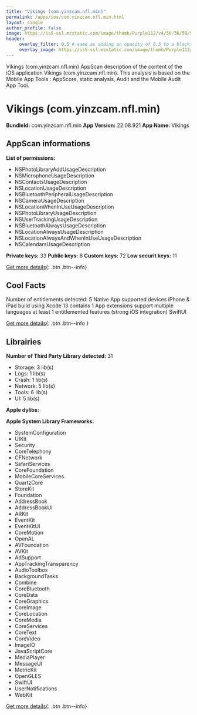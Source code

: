 ```yaml
---
title: "Vikings (com.yinzcam.nfl.min)"
permalink: /apps/ios/com.yinzcam.nfl.min.html
layout: single
author_profile: false
image: https://is5-ssl.mzstatic.com/image/thumb/Purple112/v4/56/36/58/563658b1-8d2a-e73b-06be-f7089c5c3693/AppIcon-0-1x_U007emarketing-0-7-0-sRGB-85-220.png/512x512bb.jpg
header: 
     overlay_filter: 0.5 # same as adding an opacity of 0.5 to a black background
     overlay_image: https://is5-ssl.mzstatic.com/image/thumb/Purple112/v4/56/36/58/563658b1-8d2a-e73b-06be-f7089c5c3693/AppIcon-0-1x_U007emarketing-0-7-0-sRGB-85-220.png/512x512bb.jpg
---
```

Vikings (com.yinzcam.nfl.min) AppScan description of the content of the iOS application Vikings (com.yinzcam.nfl.min). This analysis is based on the Mobile App Tools : AppScore, static analysis, Audit and the Mobile Audit App Tool.

# Vikings (com.yinzcam.nfl.min)

**BundleId:** com.yinzcam.nfl.min
**App Version:** 22.08.921
**App Name:** Vikings


## AppScan informations 

**List of permissions:** 
- NSPhotoLibraryAddUsageDescription
- NSMicrophoneUsageDescription
- NSContactsUsageDescription
- NSLocationUsageDescription
- NSBluetoothPeripheralUsageDescription
- NSCameraUsageDescription
- NSLocationWhenInUseUsageDescription
- NSPhotoLibraryUsageDescription
- NSUserTrackingUsageDescription
- NSBluetoothAlwaysUsageDescription
- NSLocationAlwaysUsageDescription
- NSLocationAlwaysAndWhenInUseUsageDescription
- NSCalendarsUsageDescription
  
  
**Private keys:** 33
**Public keys:** 8
**Custom keys:** 72
**Low securit keys:** 11
  
[Get more details](/pricing.html){: .btn .btn--info}

## Cool Facts

Number of entitlements detected: 5
Native App
supported devices iPhone & iPad
build using Xcode 13
contains 1 App extensions
support multiple languages
at least 1 entitlemented features (strong iOS integration)
SwiftUI
  
[Get more details](/pricing.html){: .btn .btn--info }

## Librairies 
**Number of Third Party Library detected:** 31
- Storage: 3 lib(s)
- Logs: 1 lib(s)
- Crash: 1 lib(s)
- Network: 5 lib(s)
- Tools: 6 lib(s)
- UI: 5 lib(s)


**Apple dylibs:**


**Apple System Library Frameworks:**
- SystemConfiguration
- UIKit
- Security
- CoreTelephony
- CFNetwork
- SafariServices
- CoreFoundation
- MobileCoreServices
- QuartzCore
- StoreKit
- Foundation
- AddressBook
- AddressBookUI
- ARKit
- EventKit
- EventKitUI
- CoreMotion
- OpenAL
- AVFoundation
- AVKit
- AdSupport
- AppTrackingTransparency
- AudioToolbox
- BackgroundTasks
- Combine
- CoreBluetooth
- CoreData
- CoreGraphics
- CoreImage
- CoreLocation
- CoreMedia
- CoreServices
- CoreText
- CoreVideo
- ImageIO
- JavaScriptCore
- MediaPlayer
- MessageUI
- MetricKit
- OpenGLES
- SwiftUI
- UserNotifications
- WebKit


  
[Get more details](/pricing.html){: .btn .btn--info}

